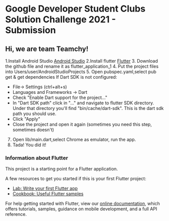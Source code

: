 # Google Developer Student Clubs Solution Challenge 2021 - Submission
## Hi, we are team Teamchy!

1.Install Android Studio
[Android Studio](https://developer.android.com/studio?gclid=Cj0KCQjwmIuDBhDXARIsAFITC_40lgIyf3MXwfbqSvMNpmW2SsMJ6Gx7k9XvC1f4YzY5C2gceRQ0QRAaAoWqEALw_wcB&gclsrc=aw.ds)
2.Install flutter
[Flutter](https://flutter.dev/docs/get-started/install)
3. Download the github file and rename it as flutter_application_1
4. Put the project files into Users/user/AndroidStudioProjects
5. Open pubspec.yaml,select pub get & get dependencies 
  If Dart SDK is not configured:
  - File-> Settings (ctrl+alt+s)
  - Languages and Frameworks -> Dart
  - Check "Enable Dart support for the project..."
  - In "Dart SDK path" click in "..." and navigate to flutter SDK directory. Under that directory you'll find "bin/cache/dart-sdk". This is the dart sdk path you should use.
  - Click "Apply"
  - Close the project and open it again (sometimes you need this step, sometimes doesn't)
7. Open lib/main.dart,select Chrome as emulator, run the app.
8. Tada! You did it!

### Information about Flutter

This project is a starting point for a Flutter application.

A few resources to get you started if this is your first Flutter project:

- [Lab: Write your first Flutter app](https://flutter.dev/docs/get-started/codelab)
- [Cookbook: Useful Flutter samples](https://flutter.dev/docs/cookbook)

For help getting started with Flutter, view our
[online documentation](https://flutter.dev/docs), which offers tutorials,
samples, guidance on mobile development, and a full API reference.

